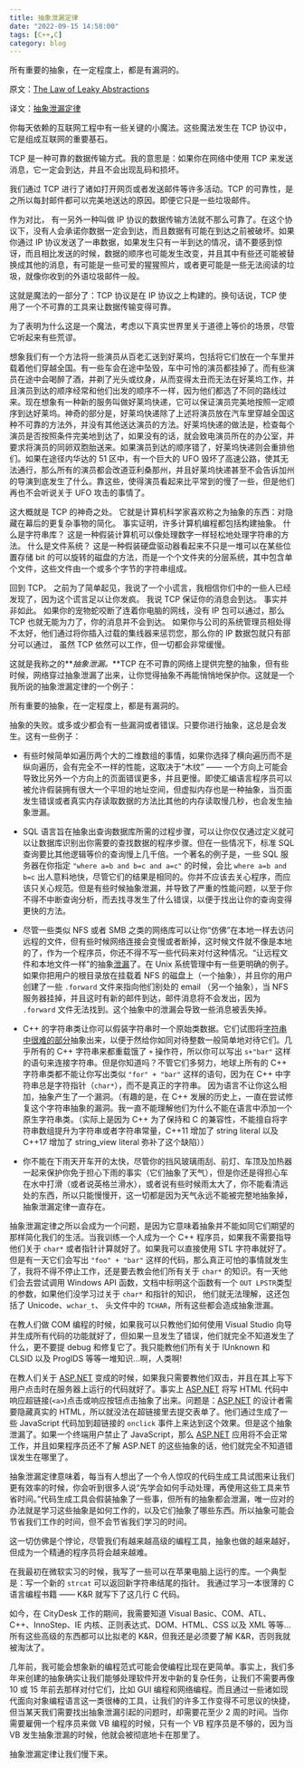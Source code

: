 ```yaml
---
title: 抽象泄漏定律
date: "2022-09-15 14:58:00"
tags: [C++,C]
category: blog
---
```

所有重要的抽象，在一定程度上，都是有漏洞的。

<!-- more -->

原文：[The Law of Leaky Abstractions](https://www.joelonsoftware.com/2002/11/11/the-law-of-leaky-abstractions/)

译文：[抽象泄漏定律](https://zhuanlan.zhihu.com/p/441770014)

你每天依赖的互联网工程中有一些关键的小魔法。这些魔法发生在 TCP 协议中，它是组成互联网的重要基石。

TCP 是一种可靠的数据传输方式。我的意思是：如果你在网络中使用 TCP 来发送消息，它一定会到达，并且不会出现乱码和损坏。

我们通过 TCP 进行了诸如打开网页或者发送邮件等许多活动。TCP 的可靠性，是之所以每封邮件都可以完美地送达的原因。即便它只是一些垃圾邮件。

作为对比， 有一另外一种叫做 IP 协议的数据传输方法就不那么可靠了。在这个协议下，没有人会承诺你数据一定会到达，而且数据有可能在到达之前被破坏。如果你通过 IP 协议发送了一串数据，如果发生只有一半到达的情况，请不要感到惊讶，而且相比发送的时候，数据的顺序也可能发生改变，并且其中有些还可能被替换成其他的消息，有可能是一些可爱的猩猩照片，或者更可能是一些无法阅读的垃圾，就像你收到的外语垃圾邮件一般。

这就是魔法的一部分了：TCP 协议是在 IP 协议之上构建的。换句话说，TCP 使用了一个不可靠的工具来让数据传输变得可靠。

为了表明为什么这是一个魔法，考虑以下真实世界里关于道德上等价的场景，尽管它听起来有些荒谬。

想象我们有一个方法将一些演员从百老汇送到好莱坞，包括将它们放在一个车里并载着他们穿越全国。有一些车会在途中坠毁，车中可怜的演员都挂掉了。而有些演员在途中会喝醉了酒，并剃了光头或纹身，从而变得太丑而无法在好莱坞工作，并且演员到达的顺序经常和他们出发的顺序不一样，因为他们都选了不同的路线过来。现在想象有一种新的服务叫做好莱坞快递，它可以保证演员完美地按照一定顺序到达好莱坞。神奇的部分是，好莱坞快递除了上述将演员放在汽车里穿越全国这种不可靠的方法外，并没有其他送达演员的方法。好莱坞快递的做法是，检查每个演员是否按照条件完美地到达了，如果没有的话，就会致电演员所在的办公室，并要求将演员的同卵双胞胎送来。如果演员到达的顺序错了，好莱坞快递则会重排他们。如果在途径内华达的 51 区中，有一个巨大的 UFO 毁坏了高速公路，使其无法通行，那么所有的演员都会改道亚利桑那州，并且好莱坞快递甚至不会告诉加州的导演到底发生了什么。靠这些，使得演员看起来比平常到的慢了一些，但是他们再也不会听说关于 UFO 攻击的事情了。

这大概就是 TCP 的神奇之处。 它就是计算机科学家喜欢称之为抽象的东西：对隐藏在幕后的更复杂事物的简化。 事实证明，许多计算机编程都包括构建抽象。 什么是字符串库？ 这是一种假装计算机可以像处理数字一样轻松地处理字符串的方法。 什么是文件系统？ 这是一种假装硬盘驱动器看起来不只是一堆可以在某些位置存储 bit 的可以旋转的磁盘的方法，而是一个个文件夹的分层系统，其中包含单个文件，这些文件由一个或多个字节的字符串组成。

回到 TCP。 之前为了简单起见，我说了一个小谎言，我相信你们中的一些人已经发现了，因为这个谎言足以让你发疯。 我说 TCP 保证你的消息会到达。 事实并非如此。 如果你的宠物蛇咬断了连着你电脑的网线，没有 IP 包可以通过，那么 TCP 也就无能为力了，你的消息并不会到达。 如果你与公司的系统管理员相处得不太好，他们通过将你插入过载的集线器来惩罚您，那么你的 IP 数据包就只有部分可以通过， 虽然 TCP 依然可以工作，但一切都会非常缓慢。

这就是我称之的**_抽象泄漏。_**TCP 在不可靠的网络上提供完整的抽象，但有些时候，网络穿过抽象泄漏了出来，让你觉得抽象不再能悄悄地保护你。这就是一个我所说的抽象泄漏定律的一个例子：

所有重要的抽象，在一定程度上，都是有漏洞的。

抽象的失败。或多或少都会有一些漏洞或者错误。只要你进行抽象，这总是会发生。这有一些例子：

* 有些时候简单如遍历两个大的二维数组的事情，如果你选择了横向遍历而不是纵向遍历，会有完全不一样的性能，这取决于“木纹” —— 一个方向上可能会导致比另外一个方向上的页面错误更多，并且更慢。即使汇编语言程序员可以被允许假装拥有很大一个平坦的地址空间，但虚拟内存也是一种抽象，当页面发生错误或者真实内存读取数据的方法比其他的内存读取慢几秒，也会发生抽象泄漏。

* SQL 语言旨在抽象出查询数据库所需的过程步骤，可以让你仅仅通过定义就可以让数据库识别出你需要的查找数据的程序步骤。但在一些情况下，标准 SQL 查询要比其他逻辑等价的查询慢上几千倍。一个著名的例子是，一些 SQL 服务器在你指定 `"where a=b and b=c and a=c"` 的时候，会比 `where a=b and b=c` 出人意料地快，尽管它们的结果是相同的。你并不应该去关心程序，而应该只关心规范。但是有些时候抽象泄漏，并导致了严重的性能问题，以至于你不得不中断查询分析，而去找寻发生了什么错误，以便于找出让你的查询变得更快的方法。

* 尽管一些类似 NFS 或者 SMB 之类的网络库可以让你“仿佛”在本地一样去访问远程的文件，但有些时候网络连接会变慢或者断掉，这时候文件就不像是本地的了，作为一个程序员，你还不得不写一些代码来对付这种情况。“让远程文件和本地文件一样”的抽象[泄漏](https://www.joelonsoftware.com/articles/fog0000000041.html)了。在 Unix 系统管理中有一些更明确的例子。如果你把用户的根目录放在挂载着 NFS 的磁盘上（一个抽象），并且你的用户创建了一些 `.forward` 文件来指向他们别处的 email （另一个抽象），当 NFS 服务器挂掉，并且这时有新的邮件到达，邮件消息将不会发出，因为 `.forward` 文件无法找到。这个抽象中的泄漏会导致一些消息被丢失掉。

* C++ 的字符串类让你可以假装字符串时一个原始类数据。它们试图将[字符串中很难的部分](https://www.joelonsoftware.com/articles/fog0000000319.html)抽象出来，以便于然给你如同对待整数一般简单地对待它们。几乎所有的 C++ 字符串来都重载饿了 `+` 操作符，所以你可以写出 `s+"bar"` 这样的语句来连接字符串。但是你知道吗？不管它们多努力，地球上所有的 C++ 字符串类都不能让你写出类似 `"for" + "bar"` 这样的语句，因为在 C++ 中字符串总是字符指针（`char*`），而不是真正的字符串。 因为语言不让你这么相加，抽象产生了一个漏洞。（有趣的是，在 C++ 发展的历史上，一直在尝试修复这个字符串抽象的漏洞。我一直不能理解他们为什么不能在语言中添加一个原生字符串类。（实际上是因为 C++ 为了保持和 C 的兼容性，不能擅自将字符串数组提升为字符串或者字符串常量，C++11 增加了 string literal 以及 C++17 增加了 string_view literal 弥补了这个缺陷））

* 你不能在下雨天开车开的太快，尽管你的挡风玻璃雨刮、前灯、车顶及加热器一起来保护你免于担心下雨的事实（它们抽象了天气），但是你还是得担心车在水中打滑（或者说英格兰滑水），或者说有些时候雨太大了，你不能看清远处的东西，所以只能慢慢开，这一切都是因为天气永远不能被完整地抽象掉，抽象泄漏定律一直存在。

抽象泄漏定律之所以会成为一个问题，是因为它意味着抽象并不能如同它们期望的那样简化我们的生活。当我训练一个人成为一个 C++ 程序员，如果我不需要指导他们关于 `char*` 或者指针计算就好了。如果我可以直接使用 STL 字符串就好了。但是有一天它们会写出 `"foo" + "bar"` 这样的代码，那么真正可怕的事情就发生了，我将不得不停止工作，还是要去教会他们所有关于 `char*` 的知识。有一天他们会去尝试调用 Windows API 函数，文档中标明这个函数有一个 `OUT LPSTR`类型的参数，如果他们没学习过关于 `char*` 和指针的知识， 他们就无法理解，这还包括了 Unicode、`wchar_t`、 头文件中的 `TCHAR`，所有这些都会造成抽象泄漏。

在教人们做 COM 编程的时候，如果我可以只教他们如何使用 Visual Studio 向导并生成所有代码的功能就好了，但如果一旦发生了错误，他们就完全不知道发生了什么，更不要提 debug 和修复它了。我只能教他们所有关于 IUnknown 和 CLSID 以及 ProgIDS 等等一堆知识...啊，人类啊!

在教人们关于 [ASP.NET](https://asp.net/) 变成的时候，如果我只需要教他们双击，并且在其上写下用户点击时在服务器上运行的代码就好了。事实上 [ASP.NET](https://asp.net/) 将写 HTML 代码中响应超链接(`<a>`)点击或响应按钮点击抽象了出来。问题是：[ASP.NET](https://asp.net/) 的设计者需要隐藏真实的 HTML，所以就没法在超链接里去提交表单了。他们通过生成了一些 JavaScript 代码加到超链接的 `onclick` 事件上来达到这个效果。但是这个抽象泄漏了。如果一个终端用户禁止了 JavaScript，那么 [ASP.NET](https://asp.net/) 应用将不会正常工作，并且如果程序员还不了解 ASP.NET 的这些抽象的话，他们就完全不知道错误发生在哪里了。

抽象泄漏定律意味着，每当有人想出了一个令人惊叹的代码生成工具试图来让我们更有效率的时候，你会听到很多人说“先学会如何手动处理，再使用这些工具来节省时间。”代码生成工具会假装抽象了一些事，但所有的抽象都会泄漏，唯一应对的办法就是学习这些抽象是如何工作的，以及它们抽象了哪些东西。所以抽象可能会节省我们工作的时间，但不会节省我们学习的时间。

这一切仿佛是个悖论，尽管我们有越来越高级的编程工具，抽象也做的越来越好，但成为一个精通的程序员将会越来越难。

在我最初在微软实习的时候，我写了一些可以在苹果电脑上运行的库。一个典型是：写一个新的 `strcat` 可以返回新字符串结尾的指针。 我通过学习一本很薄的 C 语言编程书籍 —— K&R 就写下了这几行 C 代码。

如今，在 CityDesk 工作的期间，我需要知道 Visual Basic、COM、ATL、C++、InnoStep、IE 内核、正则表达式、DOM、HTML、CSS 以及 XML 等等...所有这些高级的东西都可以比拟老的 K&R，但我还是必须要了解 K&R，否则我就被淘汰了。

几年前，我可能会想象新的编程范式可能会使编程比现在更简单。事实上，我们多年来创建的抽象确实让我们能够处理软件开发中新的复杂任务，让我们不需要再像 10 或 15 年前去那样对付它们，比如 GUI 编程和网络编程。而且通过一些诸如现代面向对象编程语言这一类很棒的工具，让我们的许多工作变得不可思议的快捷，但当某天我们需要找出抽象泄漏引起的问题时，却需要花至少 2 周的时间。当你需要雇佣一个程序员来做 VB 编程的时候，只有一个 VB 程序员是不够的，因为当 VB 发生抽象泄漏的时候，他就会被彻底地卡在那里了。

抽象泄漏定律让我们慢下来。
